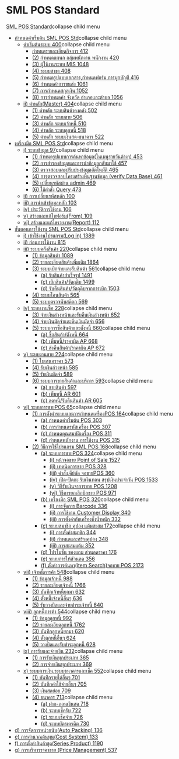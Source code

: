 # SML POS Standard

[SML POS Standard](https://www.smlaccount.com/manual/?page_id=1132)collapse
child menu

  * [กำหนดค่าเริ่มต้น SML POS Std](https://www.smlaccount.com/manual/?page_id=2114)collapse child menu
    * [ค่าเริ่มต้นระบบ 400](https://www.smlaccount.com/manual/?page_id=2876)collapse child menu
      * [กำหนดรายละเอียดกิจการ 412](https://www.smlaccount.com/manual/?page_id=2880)
      * [(2) กำหนดแผนก กลุ่มพนักงาน พนักงาน 420](https://www.smlaccount.com/manual/?page_id=2884)
      * [(3) ผู้ใช้งานระบบ MIS 1048](https://www.smlaccount.com/manual/?page_id=2888)
      * [(4) ระบบสาขา 408](https://www.smlaccount.com/manual/?page_id=2892)
      * [(5) กำหนดรูปแบบเอกสาร,กำหนดฟอร์ม,การผูกบัญชี 416](https://www.smlaccount.com/manual/?page_id=2896)
      * [(6) กำหนดค่าการขนส่ง 1061](https://www.smlaccount.com/manual/?page_id=2900)
      * [(7) การกำหนดสกุลเงิน 1052](https://www.smlaccount.com/manual/?page_id=2904)
      * [(8) การกำหนดค่า จังหวัด อำเภอและตำบล 1056](https://www.smlaccount.com/manual/?page_id=2908)
    * [ii) ค่าหลัก(Master) 404](https://www.smlaccount.com/manual/?page_id=2921)collapse child menu
      * [(1) ค่าหลัก ระบบสินค้าคงคลัง 502](https://www.smlaccount.com/manual/?page_id=2925)
      * [(2) ค่าหลัก ระบบขาย 506](https://www.smlaccount.com/manual/?page_id=2929)
      * [(3) ค่าหลัก ระบบเจ้าหนี้ 510](https://www.smlaccount.com/manual/?page_id=2933)
      * [(4) ค่าหลัก ระบบลูกหนี้ 518](https://www.smlaccount.com/manual/?page_id=2937)
      * [(5) ค่าหลัก ระบบเงินสด-ธนาคาร 522](https://www.smlaccount.com/manual/?page_id=2941)
  * [เครื่องมือ SML POS Std](https://www.smlaccount.com/manual/?page_id=2118)collapse child menu
    * [i) ระบบข้อมูล 97](https://www.smlaccount.com/manual/?page_id=2951)collapse child menu
      * [(1) กำหนดรูปแบบการค้นหาข้อมูล(ในเมนูรายวันต่างๆ) 453](https://www.smlaccount.com/manual/?page_id=2955)
      * [(2) การสำรองข้อมูลและการนำข้อมูลกลับมาใช้ 457](https://www.smlaccount.com/manual/?page_id=2959)
      * [(3) ตรวจสอบและปรับปรุงข้อมูลอัตโนมัติ 465](https://www.smlaccount.com/manual/?page_id=2963)
      * [(4) การตรวจสอบโครงสร้างพื้นฐานข้อมูล (verify Data Base) 461](https://www.smlaccount.com/manual/?page_id=2967)
      * [(5) เปลี่ยนรหัสผ่าน admin 469](https://www.smlaccount.com/manual/?page_id=2971)
      * [(6) ใช้คำสั่ง Query 473](https://www.smlaccount.com/manual/?page_id=2975)
    * [ii) การเปลี่ยนรหัสหลัก 100](https://www.smlaccount.com/manual/?page_id=2979)
    * [iii) การนำเข้าข้อมูลหลัก 103](https://www.smlaccount.com/manual/?page_id=2983)
    * [iv) ประวัติการใช้งาน 106](https://www.smlaccount.com/manual/?page_id=2987)
    * [v) สร้างและแก้ไขฟอร์ม(From) 109](https://www.smlaccount.com/manual/?page_id=2991)
    * [vi) สร้างและแก้ไขรายงาน(Report) 112](https://www.smlaccount.com/manual/?page_id=2995)
  * [ขั้นตอนการใช้งาน SML POS Std](https://www.smlaccount.com/manual/?page_id=2122)collapse child menu
    * [i) เข้าใช้งานโปรแกรม(Log in) 1389](https://www.smlaccount.com/manual/?page_id=3011)
    * [ii) ก่อนการใช้งาน 815](https://www.smlaccount.com/manual/?page_id=3015)
    * [iii) ระบบคลังสินค้า 220](https://www.smlaccount.com/manual/?page_id=3019)collapse child menu
      * [(1) ข้อมูลสินค้า 1089](https://www.smlaccount.com/manual/?page_id=3023)
      * [(2) รายละเอียดสินค้าเพิ่มเติม 1864](https://www.smlaccount.com/manual/?page_id=3027)
      * [(3) ระบบเบิกจ่ายและรับสินค้า 561](https://www.smlaccount.com/manual/?page_id=3031)collapse child menu
        * [(a) รับสินค้าสำเร็จรูป 1491](https://www.smlaccount.com/manual/?page_id=3036)
        * [(c) เบิกสินค้า/วัตถุดิบ 1499](https://www.smlaccount.com/manual/?page_id=3040)
        * [(d) รับคืนสินค้า/วัตถุดิบจากการเบิก 1503](https://www.smlaccount.com/manual/?page_id=3045)
      * [(4) ระบบโอนสินค้า 565](https://www.smlaccount.com/manual/?page_id=3049)
      * [(5) ระบบตรวจนับสต๊อก 569](https://www.smlaccount.com/manual/?page_id=3053)
    * [iv) ระบบงานซื้อ 228](https://www.smlaccount.com/manual/?page_id=3068)collapse child menu
      * [(3) จ่ายเงินล่วงหน้าและรับคืนเงินล่วงหน้า 652](https://www.smlaccount.com/manual/?page_id=3072)
      * [(4) จ่ายเงินมัดจำและคืนเงินมัดจำ 656](https://www.smlaccount.com/manual/?page_id=3076)
      * [(5) ระบบการซื้อสินค้าและตั้งหนี้ 660](https://www.smlaccount.com/manual/?page_id=3080)collapse child menu
        * [(a) ซื้อสินค้า/ตั้งหนี้ 664](https://www.smlaccount.com/manual/?page_id=3084)
        * [(b) เพิ่มหนี้/ราคาผิด AP 668](https://www.smlaccount.com/manual/?page_id=3088)
        * [(c) ส่งคืนสินค้า/ราคาผิด AP 672](https://www.smlaccount.com/manual/?page_id=3092)
    * [v) ระบบงานขาย 224](https://www.smlaccount.com/manual/?page_id=3103)collapse child menu
      * [(1) ใบเสนอราคา 573](https://www.smlaccount.com/manual/?page_id=3107)
      * [(4) รับเงินล่วงหน้า 585](https://www.smlaccount.com/manual/?page_id=3111)
      * [(5) รับเงินมัดจำ 589](https://www.smlaccount.com/manual/?page_id=3115)
      * [(6) ระบบการขายสินค้าและบริการ 593](https://www.smlaccount.com/manual/?page_id=3119)collapse child menu
        * [(a) ขายสินค้า 597](https://www.smlaccount.com/manual/?page_id=3123)
        * [(b) เพิ่มหนี้ AR 601](https://www.smlaccount.com/manual/?page_id=3127)
        * [(c) ลดหนี้/รับคืนสินค้า AR 605](https://www.smlaccount.com/manual/?page_id=3131)
    * [vi) ระบบการขายPOS 65](https://www.smlaccount.com/manual/?page_id=3143)collapse child menu
      * [(1) การตั้งค่าระบบและการกำหนดเครื่องPOS 164](https://www.smlaccount.com/manual/?page_id=3147)collapse child menu
        * [(a) กำหนดค่าเริ่มต้น POS 303](https://www.smlaccount.com/manual/?page_id=3209)
        * [(b) การกำหนดรหัสเครื่อง POS 307](https://www.smlaccount.com/manual/?page_id=3155)
        * [(c) กำหนดคุณสมบัติเครื่อง POS 311](https://www.smlaccount.com/manual/?page_id=3159)
        * [(d) กำหนดพนักงาน การใช้งาน POS 315](https://www.smlaccount.com/manual/?page_id=3163)
      * [(2) วิธีการใช้โปรแกรม SML POS 168](https://www.smlaccount.com/manual/?page_id=3167)collapse child menu
        * [(a) ระบบการขายPOS 324](https://www.smlaccount.com/manual/?page_id=3171)collapse child menu
          * [(i) หน้าจอขาย Point of Sale 1527](https://www.smlaccount.com/manual/?page_id=3175)
          * [(ii) เทคนิคการขาย POS 328](https://www.smlaccount.com/manual/?page_id=3213)
          * [(iii) คำสั่ง,คีย์ลัด จอขายPOS 360](https://www.smlaccount.com/manual/?page_id=3181)
          * [(iv) เปิด-ปิดกะ รับเงินทอน สรุปเงินประจำวัน POS 1533](https://www.smlaccount.com/manual/?page_id=3185)
          * [(v) วิธีรับเงินจาการขาย POS 1208](https://www.smlaccount.com/manual/?page_id=3189)
          * [(vi) วิธีการยกเลิกบิลขาย POS 971](https://www.smlaccount.com/manual/?page_id=3193)
        * [(b) เครื่องมือ SML POS 320](https://www.smlaccount.com/manual/?page_id=3219)collapse child menu
          * [(i) การจัดการ Barcode 336](https://www.smlaccount.com/manual/?page_id=3223)
          * [(ii) การใช้งาน Customer Display 340](https://www.smlaccount.com/manual/?page_id=3227)
          * [(iii) การตั้งค่ากับเครื่องชั่งน้ำหนัก 332](https://www.smlaccount.com/manual/?page_id=3231)
        * [(c) ระบบสมาชิก คูปอง แต้มสะสม 172](https://www.smlaccount.com/manual/?page_id=3235)collapse child menu
          * [(i) การตั้งค่าสมาชิก 344](https://www.smlaccount.com/manual/?page_id=3239)
          * [(ii) กำหนดและสร้างคูปอง 348](https://www.smlaccount.com/manual/?page_id=3243)
          * [(iii) การสะสมแต้ม 352](https://www.smlaccount.com/manual/?page_id=3247)
        * [(d) โปรโมชั่น ของแถม ส่วนลดราคา 176](https://www.smlaccount.com/manual/?page_id=3251)
        * [(e) ระบบการให้ส่วนลด 356](https://www.smlaccount.com/manual/?page_id=3255)
        * [(f) ตั้งค่าการค้นหา(item Search)จอขาย POS 2173](https://www.smlaccount.com/manual/?page_id=3259)
    * [vii) เจ้าหนี้การค้า 548](https://www.smlaccount.com/manual/?page_id=3274)collapse child menu
      * [(1) ข้อมูลเจ้าหนี้ 988](https://www.smlaccount.com/manual/?page_id=3278)
      * [(2) รายละเอียดเจ้าหนี้ 1766](https://www.smlaccount.com/manual/?page_id=3282)
      * [(3) บันทึกเจ้าหนี้ยกมา 632](https://www.smlaccount.com/manual/?page_id=3286)
      * [(4) ตั้งหนี้เจ้าหนี้อื่นๆ 636](https://www.smlaccount.com/manual/?page_id=3290)
      * [(5) รับวางบิลและจ่ายชำระเจ้าหนี้ 640](https://www.smlaccount.com/manual/?page_id=3294)
    * [viii) ลูกหนี้การค้า 544](https://www.smlaccount.com/manual/?page_id=3304)collapse child menu
      * [(1) ข้อมูลลูกหนี้ 992](https://www.smlaccount.com/manual/?page_id=3308)
      * [(2) รายละเอียดลูกหนี้ 1762](https://www.smlaccount.com/manual/?page_id=3312)
      * [(3) บันทึกลูกหนี้ยกมา 620](https://www.smlaccount.com/manual/?page_id=3316)
      * [(4) ตั้งลูกหนี้อื่นๆ 624](https://www.smlaccount.com/manual/?page_id=3320)
      * [(5) วางบิลและรับชำระลูกหนี้ 628](https://www.smlaccount.com/manual/?page_id=3324)
    * [ix) การรับและจ่ายเงิน 232](https://www.smlaccount.com/manual/?page_id=3334)collapse child menu
      * [(1) การรับเงินทุกประเภท 365](https://www.smlaccount.com/manual/?page_id=3338)
      * [(2) การจ่ายเงินทุกประเภท 369](https://www.smlaccount.com/manual/?page_id=3342)
    * [x) ระบบการเงิน,ระบบธนาคารและเช็ค 552](https://www.smlaccount.com/manual/?page_id=3346)collapse child menu
      * [(1) บันทึกรายได้อื่นๆ 701](https://www.smlaccount.com/manual/?page_id=3350)
      * [(2) บันทึกค่าใช้จ่ายอื่นๆ 705](https://www.smlaccount.com/manual/?page_id=3354)
      * [(3) เงินสดย่อย 709](https://www.smlaccount.com/manual/?page_id=3358)
      * [(4) ธนาคาร 713](https://www.smlaccount.com/manual/?page_id=3362)collapse child menu
        * [(a) ฝาก-ถอนเงินสด 718](https://www.smlaccount.com/manual/?page_id=3366)
        * [(b) ระบบเช็ครับ 722](https://www.smlaccount.com/manual/?page_id=3370)
        * [(c) ระบบเช็คจ่าย 726](https://www.smlaccount.com/manual/?page_id=3374)
        * [(d) ระบบบัตรเครดิต 730](https://www.smlaccount.com/manual/?page_id=3378)
  * [d) การจัดการหน่วยนับ(Auto Packing) 136](https://www.smlaccount.com/manual/?page_id=3394)
  * [e) การคำนวณต้นทุน(Cost System) 133](https://www.smlaccount.com/manual/?page_id=3398)
  * [f) การตั้งค่าสินค้าชุด(Series Product) 1190](https://www.smlaccount.com/manual/?page_id=3402)
  * [g) การบริหารราคาขาย (Price Management) 537](https://www.smlaccount.com/manual/?page_id=3406)

